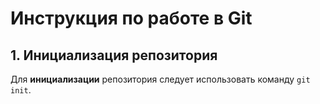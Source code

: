 # Инструкция по работе в Git
## 1. Инициализация репозитория  
Для **инициализации** репозитория следует использовать команду `git init`. 